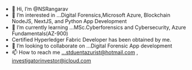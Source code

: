 - 👋 Hi, I’m @NSRangarav
- 👀 I’m interested in ...Digital Forensics,Microsoft Azure, Blockchain NodeJS, NextJS, and Python App Development
- 🌱 I’m currently learning ...MSc.Cyberforensics and Cybersecurity, Azure Fundamentals(AZ-900) 
- Certified Hyperledger Fabric Developer has been obtained by me.
- 💞️ I’m looking to collaborate on ...Digital Forensic App development
- 📫 How to reach me ...stduentazurist@hotmail.com , investigatorinvestor@icloud.com 
<!---
NSRangarav/NSRangarav is a ✨ special ✨ repository because its `README.md` (this file) appears on your GitHub profile.
You can click the Preview link to take a look at your changes.
--->
